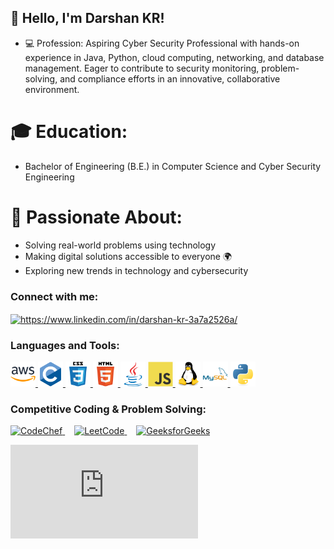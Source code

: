 
## 👋 Hello, I'm Darshan KR!

 -  💻 Profession: Aspiring Cyber Security Professional with hands-on experience in Java, Python, cloud computing, networking, and database management. Eager to contribute to security monitoring, problem-solving, and compliance efforts in an innovative, collaborative environment.

# 🎓 Education:

   - Bachelor of Engineering (B.E.) in Computer Science and Cyber Security Engineering

# 💬 Passionate About:

 - Solving real-world problems using technology
- Making digital solutions accessible to everyone 🌍
- Exploring new trends in technology and cybersecurity
<!--
**krdarshan/krdarshan** is a ✨ _special_ ✨ repository because its `README.md` (this file) appears on your GitHub profile.

Here are some ideas to get you started:

- 🔭 I’m currently working on ...
- 🌱 I’m currently learning ...
- 👯 I’m looking to collaborate on ...
- 🤔 I’m looking for help with ...
- 💬 Ask me about ...
- 📫 How to reach me: ...
- 😄 Pronouns: ...
- ⚡ Fun fact: ...
-->


<h3 align="left">Connect with me:</h3>
<p align="left">
<a href="https://linkedin.com/in/https://www.linkedin.com/in/darshan-kr-3a7a2526a/" target="blank"><img align="center" src="https://raw.githubusercontent.com/rahuldkjain/github-profile-readme-generator/master/src/images/icons/Social/linked-in-alt.svg" alt="https://www.linkedin.com/in/darshan-kr-3a7a2526a/" height="30" width="40" /></a>
</p>





<h3 align="left">Languages and Tools:</h3>
<p align="left"> <a href="https://aws.amazon.com" target="_blank" rel="noreferrer"> <img src="https://raw.githubusercontent.com/devicons/devicon/master/icons/amazonwebservices/amazonwebservices-original-wordmark.svg" alt="aws" width="40" height="40"/>    </a> <a href="https://www.cprogramming.com/" target="_blank" rel="noreferrer"> <img src="https://raw.githubusercontent.com/devicons/devicon/master/icons/c/c-original.svg" alt="c" width="40" height="40"/>  </a> <a href="https://www.w3schools.com/css/" target="_blank" rel="noreferrer"> <img src="https://raw.githubusercontent.com/devicons/devicon/master/icons/css3/css3-original-wordmark.svg" alt="css3" width="40" height="40"/>  </a> <a href="https://www.w3.org/html/" target="_blank" rel="noreferrer"> <img src="https://raw.githubusercontent.com/devicons/devicon/master/icons/html5/html5-original-wordmark.svg" alt="html5" width="40" height="40"/> </a> <a href="https://www.java.com" target="_blank" rel="noreferrer"> <img src="https://raw.githubusercontent.com/devicons/devicon/master/icons/java/java-original.svg" alt="java" width="40" height="40"/> </a> <a href="https://developer.mozilla.org/en-US/docs/Web/JavaScript" target="_blank" rel="noreferrer"> <img src="https://raw.githubusercontent.com/devicons/devicon/master/icons/javascript/javascript-original.svg" alt="javascript" width="40" height="40"/> </a> <a href="https://www.linux.org/" target="_blank" rel="noreferrer">  <img src="https://raw.githubusercontent.com/devicons/devicon/master/icons/linux/linux-original.svg" alt="linux" width="40" height="40"/> </a> <a href="https://www.mysql.com/" target="_blank" rel="noreferrer">   <img src="https://raw.githubusercontent.com/devicons/devicon/master/icons/mysql/mysql-original-wordmark.svg" alt="mysql" width="40" height="40"/> </a> <a href="https://www.python.org" target="_blank" rel="noreferrer">      <img src="https://raw.githubusercontent.com/devicons/devicon/master/icons/python/python-original.svg" alt="python" width="40" height="40"/> </a>
</p>



<h3 align="left">Competitive Coding & Problem Solving: </h3>
<p align="left">
  <a href="https://www.codechef.com/users/darshankr436" target="_blank" style="margin-right: 15px;">
        <img src="https://cdn.codechef.com/images/cc-logo.svg" alt="CodeChef" width="75" height="75"/>
    </a>
    <a href="https://leetcode.com/u/Darshan_kr/" target="_blank" style="margin-right: 15px;">
        <img src="https://upload.wikimedia.org/wikipedia/commons/1/19/LeetCode_logo_black.png" alt="LeetCode" width="75" height="75"/>
    </a>
    <a href="https://www.geeksforgeeks.org/user/darshanc4ux/" target="_blank">
        <img src="https://upload.wikimedia.org/wikipedia/commons/4/43/GeeksforGeeks.svg" alt="GeeksforGeeks" width="75" height="75"/>
    </a>
</p>

<iframe src="https://tryhackme.com/api/v2/badges/public-profile?userPublicId=3317205" style='border:none;'></iframe>
